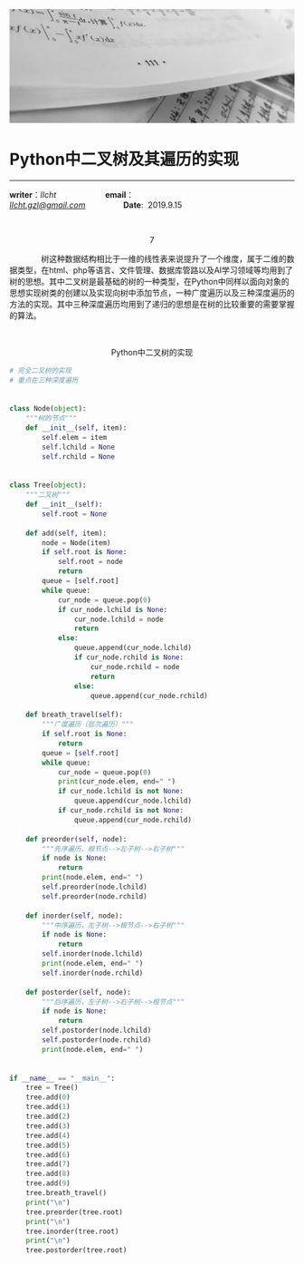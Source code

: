 ![image](https://raw.githubusercontent.com/lIchtg/lichtg.github.io/master/images/6.jpeg)

# __Python中二叉树及其遍历的实现__

------

__writer__：*lIcht*  &nbsp;&nbsp;&nbsp;&nbsp;&nbsp;&nbsp;&nbsp;&nbsp;&nbsp;&nbsp;&nbsp;&nbsp;&nbsp;&nbsp;&nbsp;&nbsp;&nbsp;&nbsp;&nbsp;&nbsp; __email__：*lIcht.gzl@gmail.com*&nbsp;&nbsp;&nbsp;&nbsp;&nbsp;&nbsp;&nbsp;&nbsp;&nbsp;&nbsp;&nbsp;&nbsp;&nbsp;&nbsp;&nbsp;&nbsp;&nbsp;__Date__:&nbsp;&nbsp;2019.9.15

&nbsp;

<center>7</center>

&ensp;&ensp;&ensp;&ensp;&ensp;&ensp;&ensp;&ensp;树这种数据结构相比于一维的线性表来说提升了一个维度，属于二维的数据类型，在html、php等语言、文件管理、数据库管路以及AI学习领域等均用到了树的思想。其中二叉树是最基础的树的一种类型，在Python中同样以面向对象的思想实现树类的创建以及实现向树中添加节点，一种广度遍历以及三种深度遍历的方法的实现。其中三种深度遍历均用到了递归的思想是在树的比较重要的需要掌握的算法。



&nbsp;

<center>Python中二叉树的实现</center>


```python
# 完全二叉树的实现
# 重点在三种深度遍历


class Node(object):
    """树的节点"""
    def __init__(self, item):
        self.elem = item
        self.lchild = None
        self.rchild = None


class Tree(object):
    """二叉树"""
    def __init__(self):
        self.root = None

    def add(self, item):
        node = Node(item)
        if self.root is None:
            self.root = node
            return
        queue = [self.root]
        while queue:
            cur_node = queue.pop(0)
            if cur_node.lchild is None:
                cur_node.lchild = node
                return
            else:
                queue.append(cur_node.lchild)
                if cur_node.rchild is None:
                    cur_node.rchild = node
                    return
                else:
                    queue.append(cur_node.rchild)

    def breath_travel(self):
        """广度遍历（层次遍历）"""
        if self.root is None:
            return
        queue = [self.root]
        while queue:
            cur_node = queue.pop(0)
            print(cur_node.elem, end=" ")
            if cur_node.lchild is not None:
                queue.append(cur_node.lchild)
            if cur_node.rchild is not None:
                queue.append(cur_node.rchild)

    def preorder(self, node):
        """先序遍历，根节点-->左子树-->右子树"""
        if node is None:
            return
        print(node.elem, end=" ")
        self.preorder(node.lchild)
        self.preorder(node.rchild)

    def inorder(self, node):
        """中序遍历，左子树-->根节点-->右子树"""
        if node is None:
            return
        self.inorder(node.lchild)
        print(node.elem, end=" ")
        self.inorder(node.rchild)

    def postorder(self, node):
        """后序遍历，左子树-->右子树-->根节点"""
        if node is None:
            return
        self.postorder(node.lchild)
        self.postorder(node.rchild)
        print(node.elem, end=" ")


if __name__ == "__main__":
    tree = Tree()
    tree.add(0)
    tree.add(1)
    tree.add(2)
    tree.add(3)
    tree.add(4)
    tree.add(5)
    tree.add(6)
    tree.add(7)
    tree.add(8)
    tree.add(9)
    tree.breath_travel()
    print("\n")
    tree.preorder(tree.root)
    print("\n")
    tree.inorder(tree.root)
    print("\n")
    tree.postorder(tree.root)

```



